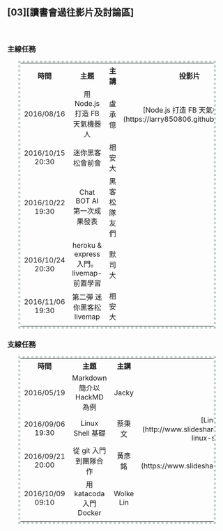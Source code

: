 ## [03][讀書會過往影片及討論區]

<br>
<!--
<center><table style="width:100%; text-align:center; vertical-align:middle;">
<tr>
<td></td>
<td></td>
<td></td>
<td></td>
</tr>
</table></center>
-->

### 主線任務

<center><table style="width:90%; text-align:center; vertical-align:middle; border: 5px dotted #BACAC6;">

<tr>
<!------------------------------------------------------>
<th style="width:16%;">時間							</th>
<th style="width:16%;">主題							</th>
<th style="width:16%;">主講							</th>
<th style="width:16%;">投影片							</th>
<th style="width:16%;">影片							</th>
<th style="width:16%;">提問交流區						</th>
<!------------------------------------------------------>
</tr>


<tr>
<!------------------------------------------------------>
<td>2016/08/16</td>
<td>用 Node.js 打造 FB 天氣機器人</td>
<td>盧承億</td>
<td>[Node.js 打造 FB 天氣機器人](https://larry850806.github.io/weather/)</td>
<td>[Youtube](https://youtu.be/c5gz5TxtEQk)</td>
<td>[點我跳轉](https://github.com/onlinereadbook/booknodejs/issues/5)</td>
<!------------------------------------------------------>
</tr>

<tr>
<!------------------------------------------------------>
<td>2016/10/15 20:30								</td>
<td>迷你黑客松會前會									</td>
<td>相安大											</td>
<td>												</td>
<td>[（活動網址）](https://www.facebook.com/events/1631664227126289/)</td>
<td>												</td>
<!------------------------------------------------------>
</tr>

<tr>
<!------------------------------------------------------>
<td>2016/10/22 19:30								</td>
<td>Chat BOT AI	第一次成果發表						</td>
<td>黑客松隊友們										</td>
<td>												</td>
<td>[Youtube](https://www.facebook.com/groups/1274976625880806/permalink/1299419896769812/)</td>
<td>[點我跳轉](https://github.com/onlinereadbook/mini-hackathon/issues/1)</td>
<!------------------------------------------------------>
</tr>

<tr>
<!------------------------------------------------------>
<td>2016/10/24 20:30								</td>
<td>heroku & express 入門。livemap-前置學習			</td>
<td>默司大											</td>
<td>												</td>
<td>[（活動網址）](https://www.facebook.com/groups/1274976625880806/)	</td>
<td>[點我跳轉](https://github.com/onlinereadbook/mini-hackathon/issues/2)</td>
<!------------------------------------------------------>
</tr>

<tr>
<!------------------------------------------------------>
<td>2016/11/06 19:30								</td>
<td>第二彈 迷你黑客松 livemap							</td>
<td>相安大											</td>
<td>												</td>
<td>[（活動網址）](https://www.facebook.com/events/1115887511792308/)</td>
<td>												</td>
<!------------------------------------------------------>
</tr>

<tr>
<!------------------------------------------------------>
<td>												</td>
<td>												</td>
<td>												</td>
<td>												</td>
<td>												</td>
<td>												</td>
<!------------------------------------------------------>
</tr>

</table></center>

### 支線任務

<center><table style="width:90%; text-align:center; vertical-align:middle; border: 5px dotted #BACAC6;">

<tr>
<!------------------------------------------------------>
<th style="width:16%;">時間							</th>
<th style="width:16%;">主題							</th>
<th style="width:16%;">主講							</th>
<th style="width:16%;">投影片							</th>
<th style="width:16%;">影片							</th>
<th style="width:16%;">提問交流區						</th>
<!------------------------------------------------------>
</tr>

<tr>
<!------------------------------------------------------>
<td>2016/05/19</td>
<td>Markdown 簡介以 HackMD 為例</td>
<td>Jacky</td>
<td></td>
<td>[Markdown<br>HackMD](https://youtu.be/8maKJ6CJ9no)</td>
<td></td>
<!------------------------------------------------------>
</tr>

<tr>
<!------------------------------------------------------>
<td>2016/09/06 19:30								</td>
<td>Linux Shell 基礎									</td>
<td>蔡秉文											</td>
<td>[Linux Shell 基礎](http://www.slideshare.net/ssuser3e0b1d/basic-of-linux-shell-command)</td>
<td>[Youtube](https://youtu.be/FBoYiq1pbD0)			</td>
<td>[點我跳轉](https://github.com/onlinereadbook/booknodejs/issues/8)</td>
<!------------------------------------------------------>
</tr>

<tr>
<!------------------------------------------------------>
<td>2016/09/21 20:00</td>
<td>從 git 入門到團隊合作</td>
<td>黃彥銘</td>
<td>[Git 入門](https://www.slideshare.net/secret/retavuvmp0Vbun)</td>
<td>[Youtube](https://youtu.be/DqYJwg6dvJo)</td>
<td>[點我跳轉](https://github.com/onlinereadbook/bookunity/issues/5)</td>
<!------------------------------------------------------>
</tr>

<tr>
<!------------------------------------------------------>
<td>2016/10/09 09:10								</td>
<td>用 katacoda 入門 Docker							</td>
<td>Wolke Lin										</td>
<td>												</td>
<td>[FaceBook](https://www.facebook.com/groups/750311598438135/permalink/847523582050269/)</td>
<td>												</td>
<!------------------------------------------------------>
</tr>

<tr>
<!------------------------------------------------------>
<td>												</td>
<td>												</td>
<td>												</td>
<td>												</td>
<td>												</td>
<td>												</td>
<!------------------------------------------------------>
</tr>

</table></center>
